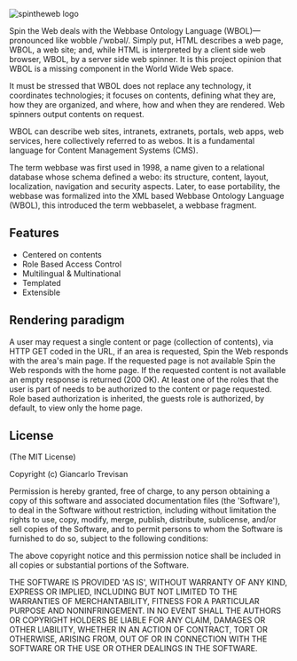 ![spintheweb logo](https://www.spintheweb.org/wp-content/uploads/2018/12/logo.svg)

Spin the Web deals with the Webbase Ontology Language (WBOL)—pronounced like wobble /ˈwɒbəl/. Simply put, HTML describes a web page, WBOL, a web site; and, while HTML is interpreted by a client side web browser, WBOL, by a server side web spinner. It is this project opinion that WBOL is a missing component in the World Wide Web space.

It must be stressed that WBOL does not replace any technology, it coordinates technologies; it focuses on contents, defining what they are, how they are organized, and where, how and when they are rendered. Web spinners output contents on request.

WBOL can describe web sites, intranets, extranets, portals, web apps, web services, here collectively referred to as webos. It is a fundamental language for Content Management Systems (CMS).

The term webbase was first used in 1998, a name given to a relational database whose schema defined a webo: its structure, content, layout, localization, navigation and security aspects. Later, to ease portability, the webbase was formalized into the XML based Webbase Ontology Language (WBOL), this introduced the term webbaselet, a webbase fragment.


## Features
* Centered on contents
* Role Based Access Control
* Multilingual & Multinational
* Templated
* Extensible

## Rendering paradigm
A user may request a single content or page (collection of contents), via HTTP GET coded in the URL, if an area is requested, Spin the Web responds with the area's main page. If the requested page is not available Spin the Web responds with the home page.
If the requested content is not available an empty response is returned (200 OK).
At least one of the roles that the user is part of needs to be authorized to the content or page requested.
Role based authorization is inherited, the guests role is authorized, by default, to view only the home page. 


## License

(The MIT License)

Copyright (c) Giancarlo Trevisan

Permission is hereby granted, free of charge, to any person obtaining
a copy of this software and associated documentation files (the
'Software'), to deal in the Software without restriction, including
without limitation the rights to use, copy, modify, merge, publish,
distribute, sublicense, and/or sell copies of the Software, and to
permit persons to whom the Software is furnished to do so, subject to
the following conditions:

The above copyright notice and this permission notice shall be
included in all copies or substantial portions of the Software.

THE SOFTWARE IS PROVIDED 'AS IS', WITHOUT WARRANTY OF ANY KIND,
EXPRESS OR IMPLIED, INCLUDING BUT NOT LIMITED TO THE WARRANTIES OF
MERCHANTABILITY, FITNESS FOR A PARTICULAR PURPOSE AND NONINFRINGEMENT.
IN NO EVENT SHALL THE AUTHORS OR COPYRIGHT HOLDERS BE LIABLE FOR ANY
CLAIM, DAMAGES OR OTHER LIABILITY, WHETHER IN AN ACTION OF CONTRACT,
TORT OR OTHERWISE, ARISING FROM, OUT OF OR IN CONNECTION WITH THE
SOFTWARE OR THE USE OR OTHER DEALINGS IN THE SOFTWARE.
